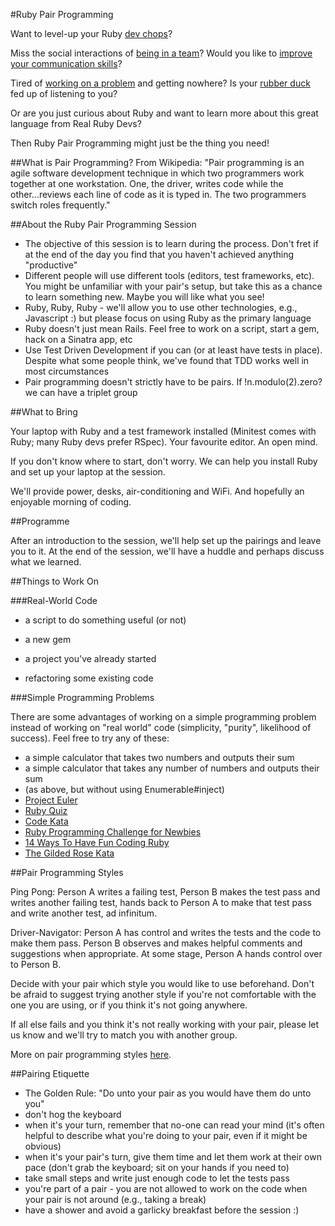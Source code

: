 #Ruby Pair Programming

Want to level-up your Ruby [dev chops](http://www.quora.com/Why-does-the-phrase-dev-chops-make-me-think-of-cannibalism)?

Miss the social interactions of [being in a team](http://www.todayifoundout.com/wp-content/uploads/2013/12/crabs.jpg)? Would you like to [improve your communication skills](http://images.sussexpublishers.netdna-cdn.com/article-top/blogs/84326/2012/04/93794-91127.jpg)?

Tired of [working on a problem](http://en.wikipedia.org/wiki/Squaring_the_circle) and getting nowhere? Is your [rubber duck](http://www.nerdmeritbadges.com/products/rubberduck) fed up of listening to you?

Or are you just curious about Ruby and want to learn more about this great language from Real Ruby Devs?

Then Ruby Pair Programming might just be the thing you need!

##What is Pair Programming?
From Wikipedia: "Pair programming is an agile software development technique in which two programmers work together at one workstation. One, the driver, writes code while the other...reviews each line of code as it is typed in. The two programmers switch roles frequently."

##About the Ruby Pair Programming Session
- The objective of this session is to learn during the process. Don't fret if at the end of the day you find that you haven't achieved anything "productive"
- Different people will use different tools (editors, test frameworks, etc). You might be unfamiliar with your pair's setup, but take this as a chance to learn something new. Maybe you will like what you see!
- Ruby, Ruby, Ruby - we'll allow you to use other technologies, e.g., Javascript :) but please focus on using Ruby as the primary language
- Ruby doesn't just mean Rails. Feel free to work on a script, start a gem, hack on a Sinatra app, etc
- Use Test Driven Development if you can (or at least have tests in place). Despite what some people think, we've found that TDD works well in most circumstances
- Pair programming doesn't strictly have to be pairs. If !n.modulo(2).zero? we can have a triplet group

##What to Bring

Your laptop with Ruby and a test framework installed (Minitest comes with Ruby; many Ruby devs prefer RSpec). Your favourite editor. An open mind.

If you don't know where to start, don't worry. We can help you install Ruby and set up your laptop at the session.

We'll provide power, desks, air-conditioning and WiFi. And hopefully an enjoyable morning of coding.

##Programme

After an introduction to the session, we'll help set up the pairings and leave you to it. At the end of the session, we'll have a huddle and perhaps discuss what we learned.

##Things to Work On

###Real-World Code

- a script to do something useful (or not)

- a new gem

- a project you've already started

- refactoring some existing code

###Simple Programming Problems

There are some advantages of working on a simple programming problem instead of working on "real world" code (simplicity, "purity", likelihood of success). Feel free to try any of these:

- a simple calculator that takes two numbers and outputs their sum
- a simple calculator that takes any number of numbers and outputs their sum
- (as above, but without using Enumerable#inject)
- [Project Euler](https://projecteuler.net)
- [Ruby Quiz](http://rubyquiz.com)
- [Code Kata](http://codekata.com)
- [Ruby Programming Challenge for Newbies](http://ruby-challenge.rubylearning.org)
- [14 Ways To Have Fun Coding Ruby](http://rubylearning.com/blog/2010/09/22/14-ways-to-have-fun-coding-ruby/)
- [The Gilded Rose Kata](https://github.com/jimweirich/gilded_rose_kata)

##Pair Programming Styles

Ping Pong: Person A writes a failing test, Person B makes the test pass and writes another failing test, hands back to Person A to make that test pass and write another test, ad infinitum.

Driver-Navigator: Person A has control and writes the tests and the code to make them pass. Person B observes and makes helpful comments and suggestions when appropriate. At some stage, Person A hands control over to Person B.

Decide with your pair which style you would like to use beforehand. Don't be afraid to suggest trying another style if you're not comfortable with the one you are using, or if you think it's not going anywhere.

If all else fails and you think it's not really working with your pair, please let us know and we'll try to match you with another group.

More on pair programming styles [here](http://articles.coreyhaines.com/posts/thoughts-on-pair-programming/).

##Pairing Etiquette

- The Golden Rule: "Do unto your pair as you would have them do unto you"
- don't hog the keyboard
- when it's your turn, remember that no-one can read your mind (it's often helpful to describe what you're doing to your pair, even if it might be obvious)
- when it's your pair's turn, give them time and let them work at their own pace (don't grab the keyboard; sit on your hands if you need to)
- take small steps and write just enough code to let the tests pass
- you're part of a pair - you are not allowed to work on the code when your pair is not around (e.g., taking a break)
- have a shower and avoid a garlicky breakfast before the session :)